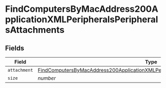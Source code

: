 # FindComputersByMacAddress200ApplicationXMLPeripheralsPeripheralsAttachments


## Fields

| Field                                                                                                                                                                                                     | Type                                                                                                                                                                                                      | Required                                                                                                                                                                                                  | Description                                                                                                                                                                                               | Example                                                                                                                                                                                                   |
| --------------------------------------------------------------------------------------------------------------------------------------------------------------------------------------------------------- | --------------------------------------------------------------------------------------------------------------------------------------------------------------------------------------------------------- | --------------------------------------------------------------------------------------------------------------------------------------------------------------------------------------------------------- | --------------------------------------------------------------------------------------------------------------------------------------------------------------------------------------------------------- | --------------------------------------------------------------------------------------------------------------------------------------------------------------------------------------------------------- |
| `attachment`                                                                                                                                                                                              | [FindComputersByMacAddress200ApplicationXMLPeripheralsPeripheralsAttachmentsAttachment](../../models/operations/findcomputersbymacaddress200applicationxmlperipheralsperipheralsattachmentsattachment.md) | :heavy_minus_sign:                                                                                                                                                                                        | N/A                                                                                                                                                                                                       |                                                                                                                                                                                                           |
| `size`                                                                                                                                                                                                    | *number*                                                                                                                                                                                                  | :heavy_minus_sign:                                                                                                                                                                                        | N/A                                                                                                                                                                                                       | 1                                                                                                                                                                                                         |